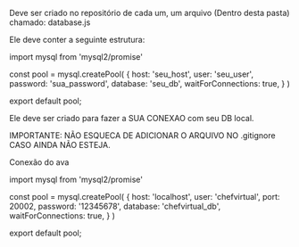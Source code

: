 Deve ser criado no repositório de cada um, um arquivo (Dentro desta pasta) chamado: database.js

Ele deve conter a seguinte estrutura:

import mysql from 'mysql2/promise'

const pool = mysql.createPool(
    {
        host: 'seu_host', 
        user: 'seu_user',
        password: 'sua_password',
        database: 'seu_db',
        waitForConnections: true,
    }
)

export default pool;

Ele deve ser criado para fazer a SUA CONEXAO com seu DB local.

IMPORTANTE: NÃO ESQUECA DE ADICIONAR O ARQUIVO NO .gitignore CASO AINDA NÃO ESTEJA.

Conexão do ava

import mysql from 'mysql2/promise'

const pool = mysql.createPool(
    {
        host: 'localhost', 
        user: 'chefvirtual',
        port: 20002,
        password: '12345678',
        database: 'chefvirtual_db',
        waitForConnections: true,
    }
)


export default pool;